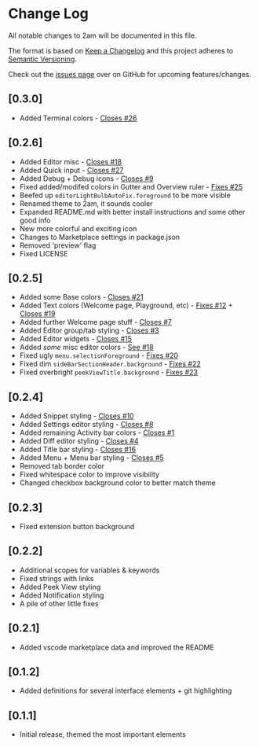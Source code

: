 # Change Log

All notable changes to 2am will be documented in this file.

The format is based on [Keep a Changelog](http://keepachangelog.com/en/1.0.0/) and this project adheres to [Semantic Versioning](http://semver.org/spec/v2.0.0.html).

Check out the [issues page](https://github.com/33p/2am/issues) over on GitHub for upcoming features/changes.

## [0.3.0]
- Added Terminal colors - [Closes #26](https://github.com/33p/2am/issues/26)

## [0.2.6]
- Added Editor misc - [Closes #18](https://github.com/33p/2am/issues/18)
- Added Quick input - [Closes #27](https://github.com/33p/2am/issues/27)
- Added Debug + Debug icons - [Closes #9](https://github.com/33p/2am/issues/9)
- Fixed added/modifed colors in Gutter and Overview ruler - [Fixes #25](https://github.com/33p/2am/issues/25)
- Beefed up `editorLightBulbAutoFix.foreground` to be more visible
- Renamed theme to 2am, it sounds cooler
- Expanded README.md with better install instructions and some other good info
- New more colorful and exciting icon
- Changes to Marketplace settings in package.json
- Removed 'preview' flag
- Fixed LICENSE

## [0.2.5]
- Added some Base colors - [Closes #21](https://github.com/33p/2am/issues/21)
- Added Text colors (Welcome page, Playground, etc) - [Fixes #12](https://github.com/33p/2am/issues/12) + [Closes #19](https://github.com/33p/2am/issues/19)
- Added further Welcome page stuff - [Closes #7](https://github.com/33p/2am/issues/7)
- Added Editor group/tab styling - [Closes #3](https://github.com/33p/2am/issues/3)
- Added Editor widgets - [Closes #15](https://github.com/33p/2am/issues/15)
- Added *some* misc editor colors - [See #18](https://github.com/33p/2am/issues/18)
- Fixed ugly `menu.selectionForeground` - [Fixes #20](https://github.com/33p/2am/issues/20)
- Fixed dim `sideBarSectionHeader.background` - [Fixes #22](https://github.com/33p/2am/issues/22)
- Fixed overbright `peekViewTitle.background` - [Fixes #23](https://github.com/33p/2am/issues/23)

## [0.2.4]
- Added Snippet styling - [Closes #10](https://github.com/33p/2am/issues/10)
- Added Settings editor styling - [Closes #8](https://github.com/33p/2am/issues/8)
- Added remaining Activity bar colors - [Closes #1](https://github.com/33p/2am/issues/1)
- Added Diff editor styling - [Closes #4](https://github.com/33p/2am/issues/4)
- Added Title bar styling - [Closes #16](https://github.com/33p/2am/issues/16)
- Added Menu + Menu bar styling - [Closes #5](https://github.com/33p/2am/issues/5)
- Removed tab border color
- Fixed whitespace color to improve visibility
- Changed checkbox background color to better match theme

## [0.2.3]
- Fixed extension button background

## [0.2.2]
- Additional scopes for variables & keywords
- Fixed strings with links
- Added Peek View styling
- Added Notification styling
- A pile of other little fixes

## [0.2.1]
- Added vscode marketplace data and improved the README

## [0.1.2]
- Added definitions for several interface elements + git highlighting

## [0.1.1]
- Initial release, themed the most important elements
